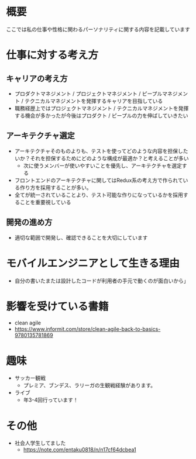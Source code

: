 # 概要
ここでは私の仕事や性格に関わるパーソナリティに関する内容を記載しています

# 仕事に対する考え方
## キャリアの考え方
  - プロダクトマネジメント / プロジェクトマネジメント / ピープルマネジメント / テクニカルマネジメントを発揮するキャリアを目指している
   - 職務経歴上ではプロジェクトマネジメント / テクニカルマネジメントを発揮する機会が多かったが今後はプロダクト / ピープルの力を伸ばしていきたい

## アーキテクチャ選定
  - アーキテクチャそのものよりも、テストを使ってどのような内容を担保したいか？それを担保するためにどのような構成が最適か？と考えることが多い
    - 次に使うメンバーが使いやすいことを優先し、アーキテクチャを選定する
  - フロントエンドのアーキテクチャに関してはRedux系の考え方で作られている作り方を採用することが多い。
  - 全てが統一されていることより、テスト可能な作りになっているかを採用することを重要視している

## 開発の進め方
 - 適切な範囲で開発し、確認できることを大切にしています

# モバイルエンジニアとして生きる理由
 - 自分の書いたまたは設計したコードが利用者の手元で動くのが面白いから」



# 影響を受けている書籍
 - clean agile
  - https://www.informit.com/store/clean-agile-back-to-basics-9780135781869
 


# 趣味
- サッカー観戦
    - プレミア、ブンデス、ラリーガの生観戦経験があります。
- ライブ
    - 年3-4回行っています！


# その他
- 社会人学生してました
    - https://note.com/entaku0818/n/n17cf64dcbea1
